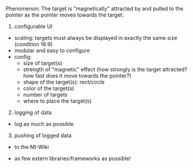 Phenomenon: The target is "magnetically" attracted by and pulled to the pointer as the pointer moves towards the target.


1. configurable UI

- scaling: targets must always be displayed in exactly the same size (condition 16:9)
- modular and easy to configure
- config:
  - size of target(s)
  - strength of "magnetic" effect (how strongly is the target attracted? how fast does it move towards the pointer?)
  - shape of the target(s): rect/circle
  - color of the target(s)
  - number of targets
  - where to place the target(s)  
 
 
2. logging of data

- log as much as possible


3. pushing of logged data

- to the MI-Wiki


- as few extern libraries/frameworks as possible!
